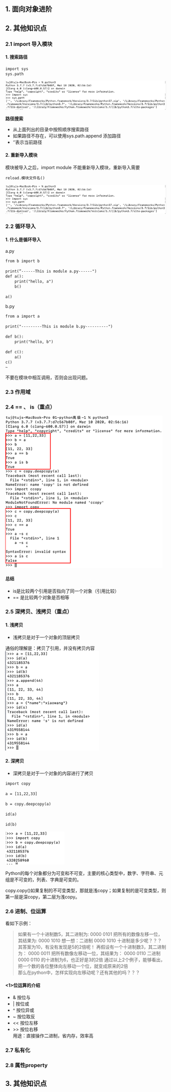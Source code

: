 


## 1. 面向对象进阶

  

## 2. 其他知识点
### 2.1 import 导入模块
#### 1. 搜索路径
```
import sys
sys.path
```
![import](images/1-1.png)   

**路径搜索**  
* 从上面列出的目录中按照顺序搜索路径
* 如果路径不存在，可以使用sys.path.append 添加路径
* ‘’表示当前路径

#### 2. 重新导入模块
模块被导入之后，import module 不能重新导入模块，重新导入需要   
```
reload.模块文件名()
```   
![import](images/1-1.png)   
   
   
### 2.2 循环导入
#### 1. 什么是循环导入
a.py   
```
from b import b

print(“------This is module a.py------")
def a():
    print("hello, a")
    b()

a()
```   

b.py   
```
from a import a

print("---------This is module b.py----------")

def b():
    print("hello, b")

def c():
    a()
c()
~      
```   

不要在模块中相互调用，否则会出现问题。   


### 2.3 作用域


   

### 2.4 == 、 is（重点）
![==is](images/1-3.png)   
   
#### 总结   
* is是比较两个引用是否指向了同一个对象（引用比较）
* == 是比较两个对象是否相等   

### 2.5 深拷贝、浅拷贝（重点）
#### 1. 浅拷贝
* 浅拷贝是对于一个对象的顶层拷贝   
   
通俗的理解是：拷贝了引用，并没有拷贝内容   
![qiancopy](images/1-4.png)   

#### 2. 深拷贝
* 深拷贝是对于一个对象的内容进行了拷贝   
   
```
import copy

a = [11,22,33]

b = copy.deepcopy(a)

id(a)

id(b)
```   
![deepcopy](images/1-5.png)   
   
Python的每个对象都分为可变和不可变，主要的核心类型中，数字、字符串、元组是不可变的，列表、字典是可变的。   

copy.copy()如果复制的不可变类型，那就是浅copy；如果复制的是可变类型，则第一层是深copy，第二层为浅copy。   

### 2.6 进制、位运算
看如下示例：   
> 如果有一个十进制数5，其二进制为: 0000 0101
> 把所有的数像左移一位，其结果为: 0000 1010
> 想一想：二进制 0000 1010 十进制是多少呢？？？ 其答案为10，有没有发现是5的2倍呢！
> 再假设有一个十进制数3，其二进制为： 0000 0011
> 把所有数像左移动一位，其结果为： 0000 0110
> 二进制0000 0110 的十进制为6，也正好是3的2倍
通过以上2个例子，能够看出，把一个数的各位整体向左移动一个位，就变成原来的2倍   
那么在python中，怎样实现向左移动呢？还有其他的吗？？？   
   
#### <1>位运算的介绍
* & 按位与
* | 按位或
* ^ 按位异或
* ~ 按位取反
* << 按位左移
* \>> 按位右移   
用途：直接操作二进制，省内存，效率高   


### 2.7 私有化

   

### 2.8 属性property

   

## 3. 其他知识点